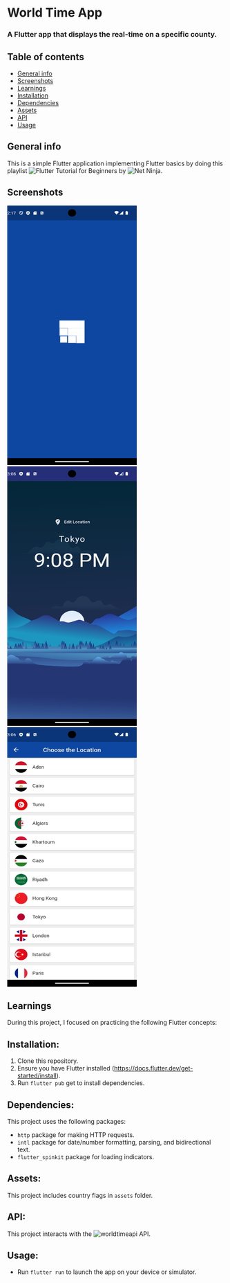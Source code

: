 # World Time App 

### A Flutter app that displays the real-time on a specific county.

## Table of contents
* [General info](#general-info)
* [Screenshots](#screenshots)
* [Learnings](#learnings)
* [Installation](#installation)
* [Dependencies](#dependencies)
* [Assets](#assets)
* [API](#api) 
* [Usage](#usage)

## General info
This is a simple Flutter application implementing Flutter basics by doing this playlist ![Flutter Tutorial for Beginners]([https://www.youtube.com/playlist?list=PL4cUxeGkcC9jLYyp2Aoh6hcWuxFDX6PBJ]) by ![Net Ninja](https://www.youtube.com/@NetNinja).

## Screenshots
<img src="https://github.com/AGreynoon/world_time_app/blob/main/screenshots/Screenshot_1.png" width="300" height="600"/> <img src="https://github.com/AGreynoon/world_time_app/blob/main/screenshots/Screenshot_2.png" width="300" height="600"/> <img src="https://github.com/AGreynoon/world_time_app/blob/main/screenshots/Screenshot_3.png" width="300" height="600"/>

## Learnings
During this project, I focused on practicing the following Flutter concepts:


## Installation:
1. Clone this repository.
2. Ensure you have Flutter installed (https://docs.flutter.dev/get-started/install).
3. Run `flutter pub` get to install dependencies.


## Dependencies:
This project uses the following packages: 
* `http` package for making HTTP requests.
* `intl` package for date/number formatting, parsing, and bidirectional text.
* `flutter_spinkit` package for loading indicators.

## Assets:
This project includes country flags in `assets` folder.


## API:
This project interacts with the ![worldtimeapi](http://worldtimeapi.org/) API.


## Usage:
* Run `flutter run` to launch the app on your device or simulator.
